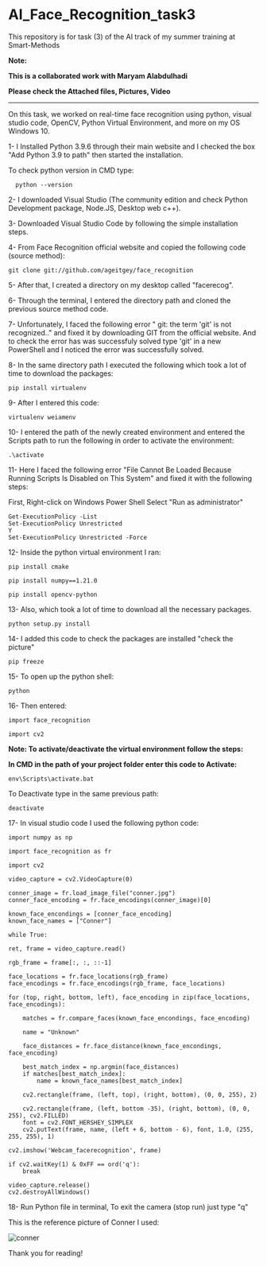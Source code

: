 # AI_Face_Recognition_task3
This repository is for task (3) of the AI track of my summer training at Smart-Methods

**Note:**

**This is a collaborated work with Maryam Alabdulhadi**

**Please check the Attached files, Pictures, Video**

-------------------------------------------------------------------------------------------------------------------------------------------

On this task, we worked on real-time face recognition using python, visual studio code, OpenCV, Python Virtual Environment, and more on my OS Windows 10.

1- I Installed Python 3.9.6 through their main website and I checked the box "Add Python 3.9 to path" then started the installation.

To check python version in CMD type: 

      python --version

2- I downloaded Visual Studio (The community edition and check Python Development package, Node.JS, Desktop web c++).

3- Downloaded Visual Studio Code by following the simple installation steps.

4- From Face Recognition official website and copied the following code (source method):

    git clone git://github.com/ageitgey/face_recognition

5- After that, I created a directory on my desktop called "facerecog".

6- Through the terminal, I entered the directory path and cloned the previous source method code.

7- Unfortunately, I faced the following error " git: the term 'git' is not recognized.." and fixed it by downloading GIT from the official website.
And to check the error has was successfuly solved type 'git' in a new PowerShell and I noticed the error was successfully solved.

8- In the same directory path I executed the following which took a lot of time to download the packages:

    pip install virtualenv
 
9- After I entered this code:

    virtualenv weiamenv

10- I entered the path of the newly created environment and entered the Scripts path to run the following in order to activate the environment:

    .\activate

11- Here I faced the following error "File Cannot Be Loaded Because Running Scripts Is Disabled on This System" and fixed it with the following steps:

First, Right-click on Windows Power Shell Select "Run as administrator"

    Get-ExecutionPolicy -List
    Set-ExecutionPolicy Unrestricted
    Y
    Set-ExecutionPolicy Unrestricted -Force

12- Inside the python virtual environment I ran:

    pip install cmake

    pip install numpy==1.21.0

    pip install opencv-python

13- Also, which took a lot of time to download all the necessary packages.

    python setup.py install

14- I added this code to check the packages are installed "check the picture"

    pip freeze

15- To open up the python shell:

    python

16- Then entered:

    import face_recognition

    import cv2

**Note: To activate/deactivate the virtual environment follow the steps:**

**In CMD in the path of your project folder enter this code to Activate:**

    env\Scripts\activate.bat

To Deactivate type in the same previous path:

    deactivate

17- In visual studio code I used the following python code:

    import numpy as np

    import face_recognition as fr

    import cv2 

    video_capture = cv2.VideoCapture(0)

    conner_image = fr.load_image_file("conner.jpg")
    conner_face_encoding = fr.face_encodings(conner_image)[0]

    known_face_encondings = [conner_face_encoding]
    known_face_names = ["Conner"]

    while True: 
  
    ret, frame = video_capture.read()

    rgb_frame = frame[:, :, ::-1]

    face_locations = fr.face_locations(rgb_frame)
    face_encodings = fr.face_encodings(rgb_frame, face_locations)

    for (top, right, bottom, left), face_encoding in zip(face_locations, face_encodings):

        matches = fr.compare_faces(known_face_encondings, face_encoding)

        name = "Unknown"

        face_distances = fr.face_distance(known_face_encondings, face_encoding)

        best_match_index = np.argmin(face_distances)
        if matches[best_match_index]:
            name = known_face_names[best_match_index]

        cv2.rectangle(frame, (left, top), (right, bottom), (0, 0, 255), 2)

        cv2.rectangle(frame, (left, bottom -35), (right, bottom), (0, 0, 255), cv2.FILLED)
        font = cv2.FONT_HERSHEY_SIMPLEX
        cv2.putText(frame, name, (left + 6, bottom - 6), font, 1.0, (255, 255, 255), 1)

    cv2.imshow('Webcam_facerecognition', frame)

    if cv2.waitKey(1) & 0xFF == ord('q'):
        break

    video_capture.release()
    cv2.destroyAllWindows()
    
    
18- Run Python file in terminal, To exit the camera (stop run) just type "q" 

This is the reference picture of Conner I used:

![conner](https://user-images.githubusercontent.com/63375443/124137788-aeee5c00-da8e-11eb-8389-529bb9655462.jpg)

Thank you for reading!
